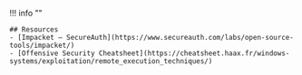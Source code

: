 !!! info ""

    ## Resources
    - [Impacket – SecureAuth](https://www.secureauth.com/labs/open-source-tools/impacket/)
    - [Offensive Security Cheatsheet](https://cheatsheet.haax.fr/windows-systems/exploitation/remote_execution_techniques/)
